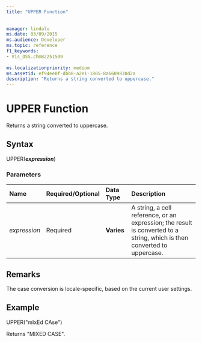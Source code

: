 ```yaml
---
title: "UPPER Function"
 
 
manager: lindalu
ms.date: 03/09/2015
ms.audience: Developer
ms.topic: reference
f1_keywords:
- Vis_DSS.chm82251509
 
ms.localizationpriority: medium
ms.assetid: ef94ee0f-dbb8-a2e1-1805-8a6609830d2a
description: "Returns a string converted to uppercase."
---
```


# UPPER Function

Returns a string converted to uppercase.
  
## Syntax

UPPER(***expression***)
  
### Parameters

|**Name**|**Required/Optional**|**Data Type**|**Description**|
|:-----|:-----|:-----|:-----|
| *expression* <br/> |Required  <br/> |**Varies** <br/> | A string, a cell reference, or an expression; the result is converted to a string, which is then converted to uppercase. |

## Remarks

The case conversion is locale-specific, based on the current user settings.
  
## Example

UPPER("mIxEd CAse")
  
Returns "MIXED CASE".
  